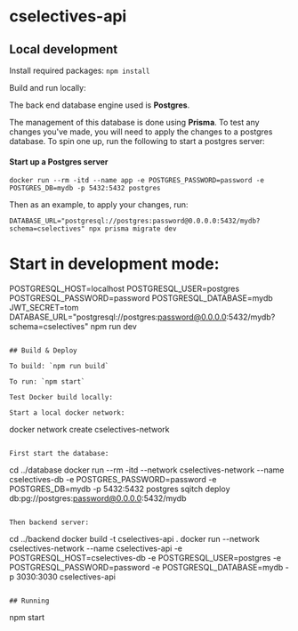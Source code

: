 # cselectives-api

## Local development

Install required packages: `npm install`

Build and run locally:

The back end database engine used is **Postgres**.

The management of this database is done using **Prisma**. 
To test any changes you've made, you will need to apply the changes to a postgres database. To spin one up, run the following to start a postgres server:

#### Start up a Postgres server

```
docker run --rm -itd --name app -e POSTGRES_PASSWORD=password -e POSTGRES_DB=mydb -p 5432:5432 postgres
```

Then as an example, to apply your changes, run:

```
DATABASE_URL="postgresql://postgres:password@0.0.0.0:5432/mydb?schema=cselectives" npx prisma migrate dev
```
# Start in development mode:
POSTGRESQL_HOST=localhost POSTGRESQL_USER=postgres POSTGRESQL_PASSWORD=password POSTGRESQL_DATABASE=mydb JWT_SECRET=tom DATABASE_URL="postgresql://postgres:password@0.0.0.0:5432/mydb?schema=cselectives" npm run dev
```

## Build & Deploy

To build: `npm run build`

To run: `npm start`

Test Docker build locally:

Start a local docker network:
```
docker network create cselectives-network
```

First start the database:
```
cd ../database
docker run --rm -itd --network cselectives-network --name cselectives-db -e POSTGRES_PASSWORD=password -e POSTGRES_DB=mydb -p 5432:5432 postgres
sqitch deploy db:pg://postgres:password@0.0.0.0:5432/mydb
```

Then backend server:
```
cd ../backend
docker build -t cselectives-api .
docker run --network cselectives-network --name cselectives-api -e POSTGRESQL_HOST=cselectives-db -e POSTGRESQL_USER=postgres -e POSTGRESQL_PASSWORD=password -e POSTGRESQL_DATABASE=mydb -p 3030:3030 cselectives-api
```

## Running

```
npm start
```

